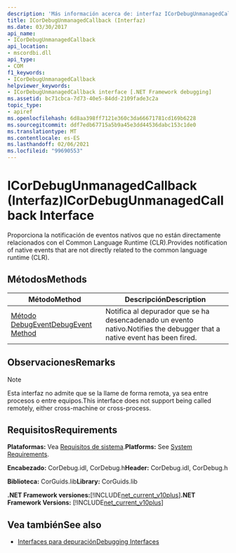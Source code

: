 ```yaml
---
description: 'Más información acerca de: interfaz ICorDebugUnmanagedCallback ('
title: ICorDebugUnmanagedCallback (Interfaz)
ms.date: 03/30/2017
api_name:
- ICorDebugUnmanagedCallback
api_location:
- mscordbi.dll
api_type:
- COM
f1_keywords:
- ICorDebugUnmanagedCallback
helpviewer_keywords:
- ICorDebugUnmanagedCallback interface [.NET Framework debugging]
ms.assetid: bc71cbca-7d73-40e5-84dd-2109fade3c2a
topic_type:
- apiref
ms.openlocfilehash: 6d8aa398ff7121e360c3da66671781cd169b6228
ms.sourcegitcommit: ddf7edb67715a5b9a45e3dd44536dabc153c1de0
ms.translationtype: MT
ms.contentlocale: es-ES
ms.lasthandoff: 02/06/2021
ms.locfileid: "99690553"
---
```

# <a name="icordebugunmanagedcallback-interface"></a><span data-ttu-id="e1ffe-103">ICorDebugUnmanagedCallback (Interfaz)</span><span class="sxs-lookup"><span data-stu-id="e1ffe-103">ICorDebugUnmanagedCallback Interface</span></span>

<span data-ttu-id="e1ffe-104">Proporciona la notificación de eventos nativos que no están directamente relacionados con el Common Language Runtime (CLR).</span><span class="sxs-lookup"><span data-stu-id="e1ffe-104">Provides notification of native events that are not directly related to the common language runtime (CLR).</span></span>  
  
## <a name="methods"></a><span data-ttu-id="e1ffe-105">Métodos</span><span class="sxs-lookup"><span data-stu-id="e1ffe-105">Methods</span></span>  
  
|<span data-ttu-id="e1ffe-106">Método</span><span class="sxs-lookup"><span data-stu-id="e1ffe-106">Method</span></span>|<span data-ttu-id="e1ffe-107">Descripción</span><span class="sxs-lookup"><span data-stu-id="e1ffe-107">Description</span></span>|  
|------------|-----------------|  
|[<span data-ttu-id="e1ffe-108">Método DebugEvent</span><span class="sxs-lookup"><span data-stu-id="e1ffe-108">DebugEvent Method</span></span>](icordebugunmanagedcallback-debugevent-method.md)|<span data-ttu-id="e1ffe-109">Notifica al depurador que se ha desencadenado un evento nativo.</span><span class="sxs-lookup"><span data-stu-id="e1ffe-109">Notifies the debugger that a native event has been fired.</span></span>|  
  
## <a name="remarks"></a><span data-ttu-id="e1ffe-110">Observaciones</span><span class="sxs-lookup"><span data-stu-id="e1ffe-110">Remarks</span></span>  
  
> [!NOTE]
> <span data-ttu-id="e1ffe-111">Esta interfaz no admite que se la llame de forma remota, ya sea entre procesos o entre equipos.</span><span class="sxs-lookup"><span data-stu-id="e1ffe-111">This interface does not support being called remotely, either cross-machine or cross-process.</span></span>  
  
## <a name="requirements"></a><span data-ttu-id="e1ffe-112">Requisitos</span><span class="sxs-lookup"><span data-stu-id="e1ffe-112">Requirements</span></span>  

 <span data-ttu-id="e1ffe-113">**Plataformas:** Vea [Requisitos de sistema](../../get-started/system-requirements.md).</span><span class="sxs-lookup"><span data-stu-id="e1ffe-113">**Platforms:** See [System Requirements](../../get-started/system-requirements.md).</span></span>  
  
 <span data-ttu-id="e1ffe-114">**Encabezado:** CorDebug.idl, CorDebug.h</span><span class="sxs-lookup"><span data-stu-id="e1ffe-114">**Header:** CorDebug.idl, CorDebug.h</span></span>  
  
 <span data-ttu-id="e1ffe-115">**Biblioteca:** CorGuids.lib</span><span class="sxs-lookup"><span data-stu-id="e1ffe-115">**Library:** CorGuids.lib</span></span>  
  
 <span data-ttu-id="e1ffe-116">**.NET Framework versiones:**[!INCLUDE[net_current_v10plus](../../../../includes/net-current-v10plus-md.md)]</span><span class="sxs-lookup"><span data-stu-id="e1ffe-116">**.NET Framework Versions:** [!INCLUDE[net_current_v10plus](../../../../includes/net-current-v10plus-md.md)]</span></span>  
  
## <a name="see-also"></a><span data-ttu-id="e1ffe-117">Vea también</span><span class="sxs-lookup"><span data-stu-id="e1ffe-117">See also</span></span>

- [<span data-ttu-id="e1ffe-118">Interfaces para depuración</span><span class="sxs-lookup"><span data-stu-id="e1ffe-118">Debugging Interfaces</span></span>](debugging-interfaces.md)
